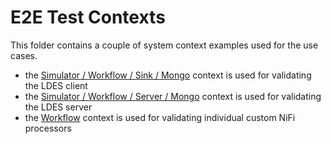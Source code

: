 # E2E Test Contexts

This folder contains a couple of system context examples used for the use cases.
* the [Simulator / Workflow / Sink / Mongo](./simulator-workflow-sink-mongo/README.md) context is used for validating the LDES client
* the [Simulator / Workflow / Server / Mongo](./simulator-workflow-server-mongo/README.md) context is used for validating the LDES server
* the [Workflow](./workflow/README.md) context is used for validating individual custom NiFi processors
